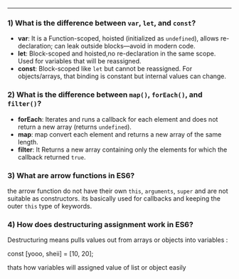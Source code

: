 
---


### 1) What is the difference between `var`, `let`, and `const`?
- **var**: It is a Function-scoped, hoisted (initialized as `undefined`), allows re-declaration; can leak outside blocks—avoid in modern code.
- **let**: Block-scoped and  hoisted,no re-declaration in the same scope. Used for variables that will be reassigned.
- **const**: Block-scoped like `let` but cannot be reassigned. For objects/arrays, that binding is constant but internal values can change.

### 2) What is the difference between `map()`, `forEach()`, and `filter()`?
- **forEach**: Iterates and runs a callback for each element and does not return a new array (returns `undefined`).
- **map**: map convert each element and returns a new array of the same length.
- **filter**: It Returns a new array containing only the elements for which the callback returned `true`.

### 3) What are arrow functions in ES6?
 the arrow function do not have their own `this`, `arguments`, `super` and are not suitable as constructors. its basically used  for callbacks and keeping the outer `this` type of keywords.

### 4) How does destructuring assignment work in ES6?
Destructuring means pulls values out from arrays or objects into variables :

const [yooo, sheii] = [10, 20];

thats how variables will assigned value of list or object easily 
